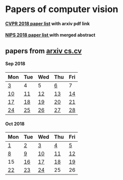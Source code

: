 # Papers of computer vision
#### [CVPR 2018 paper list](2018/cvpr2018.md) with arxiv pdf link
#### [NIPS 2018 paper list ](2018/NIPS2018.md) with merged abstract


## papers from [arxiv cs.cv](http://arxiv.org)
#### Sep 2018
Mon | Tue | Wed | Thu | Fri 
----------|-------------|-------------|-------------|-------------|
[3](2018/201809/Mon,%203%20Sep%202018.md) | 4 | 5 | [6](2018/201809/Thu,%206%20Sep%202018.md) | 7 |
[10](2018/201809/Mon,%2010%20Sep%202018.md) | [11](2018/201809/Tue,%2011%20Sep%202018.md) | [12](2018/201809/Wed,%2012%20Sep%202018.md) | [13](2018/201809/Thu,%2013%20Sep%202018.md) | [14](2018/201809/Fri,%2014%20Sep%202018.md) |
[17](2018/201809/Mon,%2017%20Sep%202018.md) | [18](2018/201809/Tue,%2018%20Sep%202018.md) |[19](2018/201809/Wed,%2019%20Sep%202018.md) |[20](2018/201809/Thu,%2020%20Sep%202018.md) | [21](2018/201809/Fri,%2021%20Sep%202018.md)|
[24](2018/201809/Mon,%2024%20Sep%202018.md) | [25](2018/201809/Tue,%2025%20Sep%202018.md) |[26](2018/201809/Wed,%2026%20Sep%202018.md) |[27](2018/201809/Thu,%2027%20Sep%202018.md) | [28](2018/201809/Fri,%2028%20Sep%202018.md)|

#### Oct 2018
Mon | Tue | Wed | Thu | Fri 
----------|-------------|-------------|-------------|-------------|
[1](2018/201810/20181001.md) | [2](2018/201810/20181002.md) | [3](2018/201810/20181003.md) | [4](2018/201810/20181004.md) | [5](2018/201810/20181005.md)
[8](2018/201810/20181008.md) | [9](2018/201810/20181009.md) | [10](2018/201810/20181010.md) | [11](2018/201810/20181011.md) | [12](2018/201810/20181012.md)
15 | [16](2018/201810/20181016.md) | [17](2018/201810/20181017.md) | [18](2018/201810/20181018.md) | [19](2018/201810/20181019.md) 
[22](2018/201810/20181022.md) | [23](2018/201810/20181023.md) | [24](2018/201810/20181024.md) |25 |26







